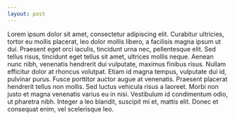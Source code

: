 ```yaml
---
layout: post
---
```

Lorem ipsum dolor sit amet, consectetur adipiscing elit. Curabitur ultricies, tortor eu mollis placerat, leo dolor mollis libero, a facilisis magna ipsum ut dui. Praesent eget orci iaculis, tincidunt urna nec, pellentesque elit. Sed tellus risus, tincidunt eget tellus sit amet, ultrices mollis neque. Aenean nunc nibh, venenatis hendrerit dui vulputate, maximus finibus risus. Nullam efficitur dolor at rhoncus volutpat. Etiam id magna tempus, vulputate dui id, pulvinar purus. Fusce porttitor auctor augue at venenatis. Praesent placerat hendrerit tellus non mollis. Sed luctus vehicula risus a laoreet. Morbi non justo et magna venenatis varius eu in nisi. Vestibulum id condimentum odio, ut pharetra nibh. Integer a leo blandit, suscipit mi et, mattis elit. Donec et consequat enim, vel scelerisque leo.
